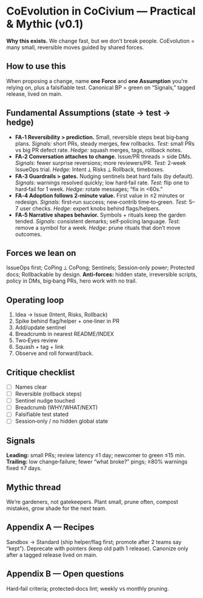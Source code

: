 # CoEvolution in CoCivium — Practical & Mythic (v0.1)

**Why this exists.** We change fast, but we don’t break people. CoEvolution = many small, reversible moves guided by shared forces.

## How to use this
When proposing a change, name **one Force** and **one Assumption** you’re relying on, plus a falsifiable test. Canonical BP = green on “Signals,” tagged release, lived on main.

## Fundamental Assumptions (state → test → hedge)
- **FA‑1 Reversibility > prediction.** Small, reversible steps beat big‑bang plans.
  *Signals:* short PRs, steady merges, few rollbacks. *Test:* small PRs vs big PR defect rate. *Hedge:* squash merges, tags, rollback notes.
- **FA‑2 Conversation attaches to change.** Issue/PR threads > side DMs.
  *Signals:* fewer surprise reversions; more reviewers/PR. *Test:* 2‑week IssueOps trial. *Hedge:* Intent ⟂ Risks ⟂ Rollback, timeboxes.
- **FA‑3 Guardrails > gates.** Nudging sentinels beat hard fails (by default).
  *Signals:* warnings resolved quickly; low hard‑fail rate. *Test:* flip one to hard‑fail for 1 week. *Hedge:* rotate messages; “fix in <60s.”
- **FA‑4 Adoption follows 2‑minute value.** First value in ≤2 minutes or redesign.
  *Signals:* first‑run success; new‑contrib time‑to‑green. *Test:* 5–7 user checks. *Hedge:* expert knobs behind flags/helpers.
- **FA‑5 Narrative shapes behavior.** Symbols + rituals keep the garden tended.
  *Signals:* consistent demarks; self‑policing language. *Test:* remove a symbol for a week. *Hedge:* prune rituals that don’t move outcomes.

## Forces we lean on
IssueOps first; CoPing ⟂ CoPong; Sentinels; Session‑only power; Protected docs; Rollbackable by design.
**Anti‑forces:** hidden state, irreversible scripts, policy in DMs, big‑bang PRs, hero work with no trail.

## Operating loop
1) Idea → Issue (Intent, Risks, Rollback)
2) Spike behind flag/helper + one‑liner in PR
3) Add/update sentinel
4) Breadcrumb in nearest README/INDEX
5) Two‑Eyes review
6) Squash + tag + link
7) Observe and roll forward/back.

## Critique checklist
- [ ] Names clear
- [ ] Reversible (rollback steps)
- [ ] Sentinel nudge touched
- [ ] Breadcrumb (WHY/WHAT/NEXT)
- [ ] Falsifiable test stated
- [ ] Session‑only / no hidden global state

## Signals
**Leading:** small PRs; review latency ≤1 day; newcomer to green ≤15 min.
**Trailing:** low change‑failure; fewer “what broke?” pings; ≥80% warnings fixed ≤7 days.

## Mythic thread
We’re gardeners, not gatekeepers. Plant small, prune often, compost mistakes, grow shade for the next team.

## Appendix A — Recipes
Sandbox → Standard (ship helper/flag first; promote after 2 teams say “kept”).
Deprecate with pointers (keep old path 1 release).
Canonize only after a tagged release lived on main.

## Appendix B — Open questions
Hard‑fail criteria; protected‑docs lint; weekly vs monthly pruning.
